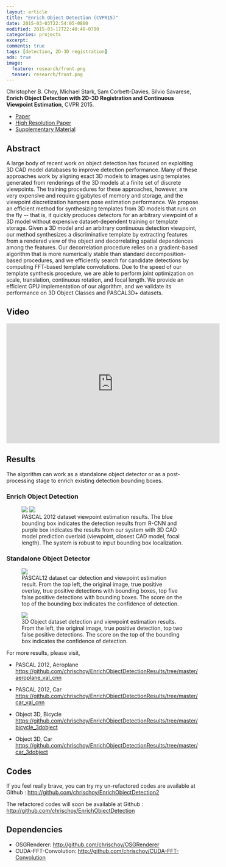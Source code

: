 ```yaml
---
layout: article
title: "Enrich Object Detection (CVPR15)"
date: 2015-03-03T22:54:05-0800
modified: 2015-03-17T22:40:48-0700
categories: projects
excerpt:
comments: true
tags: [detection, 2D-3D registration]
ads: true
image:
  feature: research/front.png
  teaser: research/front.png
---
```


Christopher B. Choy, Michael Stark, Sam Corbett-Davies, Silvio Savarese, **Enrich Object Detection with 2D-3D Registration and Continuous Viewpoint Estimation**, CVPR 2015.

- [Paper](http://chrischoy.github.io/blog/external/cvpr15/choy_cvpr15.pdf)
- [High Resolution Paper](http://chrischoy.github.io/blog/external/cvpr15/choy_cvpr15_hires.pdf)
- [Supplementary Material](http://chrischoy.github.io/blog/external/cvpr15/choy_cvpr15_supp.pdf)


## Abstract

A large body of recent work on object detection has focused on exploiting 3D CAD model databases to improve detection performance. Many of these approaches work by aligning exact 3D models to images using templates generated from renderings of the 3D models at a finite set of discrete viewpoints. The training procedures for these approaches, however, are very expensive and require gigabytes of memory and storage, and the viewpoint discretization hampers pose estimation performance. 
We propose an efficient method for synthesizing templates from 3D models that runs on the fly -- that is, it quickly produces detectors for an arbitrary viewpoint of a 3D model without expensive dataset-dependent training or template storage. Given a 3D model and an arbitrary continuous detection viewpoint, our method synthesizes a discriminative template by extracting features from a rendered view of the object and decorrelating spatial dependences among the features. Our decorrelation procedure relies on a gradient-based algorithm that is more numerically stable than standard decomposition-based procedures, and we efficiently search for candidate detections by computing FFT-based template convolutions. Due to the speed of our template synthesis procedure, we are able to perform joint optimization on scale, translation, continuous rotation, and focal length. We provide an efficient GPU implementation of our algorithm, and we validate its performance on 3D Object Classes and PASCAL3D+ datasets.

## Video

<iframe width="560" height="315" src="https://www.youtube.com/embed/YKtioOXY8yQ" frameborder="0" allowfullscreen></iframe>

## Results

The algorithm can work as a standalone object detector or as a post-processing stage to enrich existing detection bounding boxes.

### Enrich Object Detection

<figure class="half">
	<img src="https://raw.githubusercontent.com/chrischoy/EnrichObjectDetectionResults/master/car_val_cnn/PASCAL12_car_val_init_0_car_each_27_lim_250_lam_0.150_a_48_e_4_y_1_f_1_scale_1.00_sbin_6_level_20_skp_n_sm_dvpv_server_104_tmp_3_prop_cnn_tuning_nv_8_img_15_dwot_obj_2.jpg">
	<img src="https://raw.githubusercontent.com/chrischoy/EnrichObjectDetectionResults/master/aeroplane_val_cnn/PASCAL12_aeroplane_val_init_0_aeroplane_each_7_lim_250_lam_0.150_a_24_e_5_y_5_f_1_scale_1.00_sbin_6_level_20_skp_n_sm_dvpv_server_capri7_tmp_1_prop_cnn_tuning_nv_8_img_201_dwot_obj_1.jpg">
	<figcaption>PASCAL 2012 dataset viewpoint estimation results. The blue bounding box indicates the detection results from R-CNN and purple box indicates the results from our system with 3D CAD model prediction overlaid (viewpoint, closest CAD model, focal length). The system is robust to input bounding box localization.</figcaption>
</figure>

### Standalone Object Detector

<figure>
	<img src="https://raw.githubusercontent.com/chrischoy/EnrichObjectDetectionResults/master/car_pascal12_det/PASCAL_car_val_init_0_Car_each_27_lim_250_lam_0.150_a_24_e_3_y_1_f_1_scale_2.00_sbin_6_level_15_skp_n_server_101_tmp_2_img_85.jpg">
	<figcaption>PASCAL12 dataset car detection and viewpoint estimation result. From the top left, the original image, true positive overlay, true positive detections with bounding boxes, top five false positive detections with bounding boxes. The score on the top of the bounding box indicates the confidence of detection.</figcaption>
</figure>
<figure>
	<img src="{{ site.url }}/images/research/eod_car.png">
	<figcaption>3D Object dataset detection and viewpoint estimation results. From the left, the original image, true positive detection, top two false positive detections. The score on the top of the bounding box indicates the confidence of detection.</figcaption>
</figure>

For more results, please visit,

- PASCAL 2012, Aeroplane
    <https://github.com/chrischoy/EnrichObjectDetectionResults/tree/master/aeroplane_val_cnn>

- PASCAL 2012, Car
    <https://github.com/chrischoy/EnrichObjectDetectionResults/tree/master/car_val_cnn>

- Object 3D, Bicycle
    <https://github.com/chrischoy/EnrichObjectDetectionResults/tree/master/bicycle_3dobject>

- Object 3D, Car
    <https://github.com/chrischoy/EnrichObjectDetectionResults/tree/master/car_3dobject>

## Codes

If you feel really brave, you can try my un-refactored codes are available at
Github : <http://github.com/chrischoy/EnrichObjectDetection2>


The refactored codes will soon be available at
Github : <http://github.com/chrischoy/EnrichObjectDetection>

## Dependencies

- OSGRenderer: <http://github.com/chrischoy/OSGRenderer>
- CUDA-FFT-Convolution: <http://github.com/chrischoy/CUDA-FFT-Convolution>
